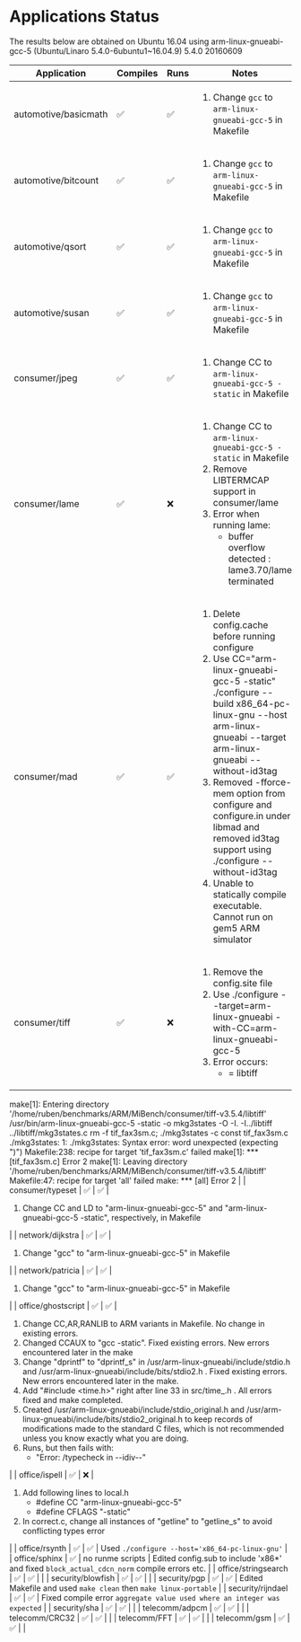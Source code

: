 # Applications Status

The results below are obtained on Ubuntu 16.04 using arm-linux-gnueabi-gcc-5 (Ubuntu/Linaro 5.4.0-6ubuntu1~16.04.9) 5.4.0 20160609

| Application | Compiles | Runs | Notes |
|-------------|----------|------|-------|
| automotive/basicmath | :white_check_mark: | :white_check_mark: | <ol><li>Change `gcc` to `arm-linux-gnueabi-gcc-5` in Makefile</li></ol> |
| automotive/bitcount | :white_check_mark: | :white_check_mark: | <ol><li>Change `gcc` to `arm-linux-gnueabi-gcc-5` in Makefile</li></ol> |
| automotive/qsort | :white_check_mark: | :white_check_mark: | <ol><li>Change `gcc` to `arm-linux-gnueabi-gcc-5` in Makefile</li></ol> |
| automotive/susan | :white_check_mark: | :white_check_mark: | <ol><li>Change `gcc` to `arm-linux-gnueabi-gcc-5` in Makefile</li></ol> |
| consumer/jpeg | :white_check_mark: | :white_check_mark: | <ol><li>Change CC to `arm-linux-gnueabi-gcc-5 -static` in Makefile</li></ol> |
| consumer/lame | :white_check_mark: | :x: | <ol><li>Change CC to `arm-linux-gnueabi-gcc-5 -static` in Makefile</li><li>Remove LIBTERMCAP support in consumer/lame</li><li>Error when running lame:<ul><li>buffer overflow detected : lame3.70/lame terminated</li></ul></li></ol> |
| consumer/mad | :white_check_mark: | :white_check_mark: | <ol><li>Delete config.cache before running configure</li><li>Use CC="arm-linux-gnueabi-gcc-5 -static" ./configure --build x86_64-pc-linux-gnu --host arm-linux-gnueabi --target arm-linux-gnueabi --without-id3tag</li><li>Removed -fforce-mem option from configure and configure.in under libmad and removed id3tag support using ./configure --without-id3tag</li><li>Unable to statically compile executable. Cannot run on gem5 ARM simulator</li> |
  | consumer/tiff | :white_check_mark: | :x: | <ol><li>Remove the config.site file</li><li>Use ./configure --target=arm-linux-gnueabi -with-CC=arm-linux-gnueabi-gcc-5<li>Error occurs:<ul><li>= libtiff
make[1]: Entering directory '/home/ruben/benchmarks/ARM/MiBench/consumer/tiff-v3.5.4/libtiff'
/usr/bin/arm-linux-gnueabi-gcc-5 -static -o mkg3states  -O -I. -I../libtiff   ../libtiff/mkg3states.c
rm -f tif_fax3sm.c; ./mkg3states -c const tif_fax3sm.c
./mkg3states: 1: ./mkg3states: Syntax error: word unexpected (expecting ")")
Makefile:238: recipe for target 'tif_fax3sm.c' failed
make[1]: *** [tif_fax3sm.c] Error 2
make[1]: Leaving directory '/home/ruben/benchmarks/ARM/MiBench/consumer/tiff-v3.5.4/libtiff'
Makefile:47: recipe for target 'all' failed
  make: *** [all] Error 2</li></ul></li></ol> |
| consumer/typeset | :white_check_mark: | :white_check_mark: | <ol><li>Change CC and LD to "arm-linux-gnueabi-gcc-5" and "arm-linux-gnueabi-gcc-5 -static", respectively, in Makefile</li></ol> |
| network/dijkstra | :white_check_mark: | :white_check_mark: | <ol><li>Change "gcc" to "arm-linux-gnueabi-gcc-5" in Makefile</li></ol> |
| network/patricia | :white_check_mark: | :white_check_mark: | <ol><li>Change "gcc" to "arm-linux-gnueabi-gcc-5" in Makefile</li></ol> |
| office/ghostscript | :white_check_mark: | :white_check_mark: | <ol><li>Change CC,AR,RANLIB to ARM variants in Makefile. No change in existing errors.</li><li>Changed CCAUX to "gcc -static". Fixed existing errors. New errors encountered later in the make</li><li>Change "dprintf" to "dprintf_s" in /usr/arm-linux-gnueabi/include/stdio.h and /usr/arm-linux-gnueabi/include/bits/stdio2.h . Fixed existing errors. New errors encountered later in the make.</li><li>Add "#include <time.h>" right after line 33 in src/time_.h . All errors fixed and make completed.</li><li>Created /usr/arm-linux-gnueabi/include/stdio_original.h and /usr/arm-linux-gnueabi/include/bits/stdio2_original.h to keep records of modifications made to the standard C files, which is not recommended unless you know exactly what you are doing.</li><li>Runs, but then fails with:<ul><li>"Error: /typecheck in --idiv--"</li></ul></li></ol> |
| office/ispell | :white_check_mark: | :x: | <ol><li>Add following lines to local.h<ul><li>#define CC "arm-linux-gnueabi-gcc-5"</li><li>#define CFLAGS "-static"</li></ul></li><li>In correct.c, change all instances of "getline" to "getline_s" to avoid conflicting types error</li></ol> |
| office/rsynth | :white_check_mark: | :white_check_mark: | Used `./configure --host='x86_64-pc-linux-gnu'` |
| office/sphinx | :white_check_mark: | no runme scripts | Edited config.sub to include 'x86*' and fixed `block_actual_cdcn_norm` compile errors etc. |
| office/stringsearch | :white_check_mark: | :white_check_mark:  |   |
| security/blowfish | :white_check_mark: | :white_check_mark: |   |
| security/pgp | :white_check_mark: | :white_check_mark: | Edited Makefile and used `make clean` then `make linux-portable`  |
| security/rijndael | :white_check_mark: | :white_check_mark: | Fixed compile error `aggregate value used where an integer was expected`  |
| security/sha | :white_check_mark: | :white_check_mark: |   |
| telecomm/adpcm | :white_check_mark: | :white_check_mark: |   |
| telecomm/CRC32 | :white_check_mark: | :white_check_mark: |   |
| telecomm/FFT | :white_check_mark: | :white_check_mark: |   |
| telecomm/gsm | :white_check_mark: | :white_check_mark: |   |
